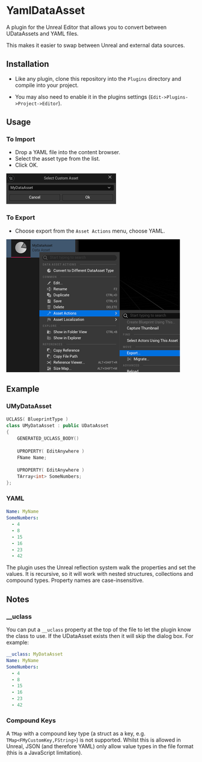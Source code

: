 # YamlDataAsset

A plugin for the Unreal Editor that allows you to convert between UDataAssets and YAML files.

This makes it easier to swap between Unreal and external data sources.

## Installation

* Like any plugin, clone this repository into the `Plugins` directory and compile into your project.

* You may also need to enable it in the plugins settings (`Edit->Plugins->Project->Editor`).

 
## Usage

### To Import

* Drop a YAML file into the content browser.
* Select the asset type from the list.
* Click OK.

![Select Asset](./Docs/SelectAsset.png)

### To Export

* Choose export from the `Asset Actions` menu, choose YAML.

![Export Asset](./Docs/Export.png)


## Example

### UMyDataAsset

```c++
UCLASS( BlueprintType )
class UMyDataAsset : public UDataAsset
{
	GENERATED_UCLASS_BODY()

	UPROPERTY( EditAnywhere )
	FName Name;

	UPROPERTY( EditAnywhere )
	TArray<int> SomeNumbers;
};
```

### YAML

```yaml
Name: MyName
SomeNumbers:
  - 4
  - 8
  - 15
  - 16
  - 23
  - 42
```

The plugin uses the Unreal reflection system walk the properties and set the values. It is recursive, so it will work with nested structures, collections and compound types. Property names are case-insensitive.

## Notes

### __uclass

You can put a `__uclass` property at the top of the file to let the plugin know the class to use. If the UDataAsset exists then it will skip the dialog box. For example:

```yaml
__uclass: MyDataAsset
Name: MyName
SomeNumbers:
  - 4
  - 8
  - 15
  - 16
  - 23
  - 42
```

### Compound Keys

A `TMap` with a compound key type (a struct as a key, e.g. `TMap<FMyCustomKey,FString>`) is not supported. Whilst this is allowed in Unreal, JSON (and therefore YAML) only allow value types in the file format (this is a JavaScript limitation).
